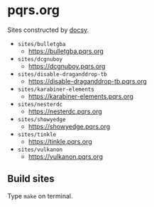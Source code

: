 # pqrs.org

Sites constructed by [docsy](https://www.docsy.dev).

-   `sites/bulletgba`
    -   <https://bulletgba.pqrs.org>
-   `sites/dcgnuboy`
    -   <https://dcgnuboy.pqrs.org>
-   `sites/disable-draganddrop-tb`
    -   <https://disable-draganddrop-tb.pqrs.org>
-   `sites/karabiner-elements`
    -   <https://karabiner-elements.pqrs.org>
-   `sites/nesterdc`
    -   <https://nesterdc.pqrs.org>
-   `sites/showyedge`
    -   <https://showyedge.pqrs.org>
-   `sites/tinkle`
    -   <https://tinkle.pqrs.org>
-   `sites/vulkanon`
    -   <https://vulkanon.pqrs.org>

## Build sites

Type `make` on terminal.
